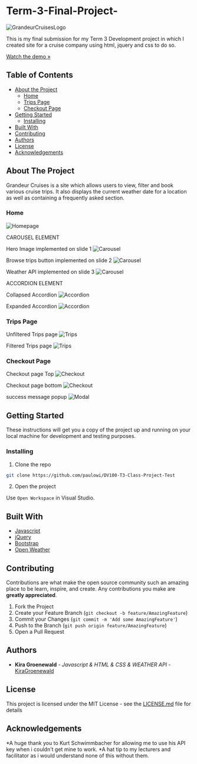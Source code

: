 # Term-3-Final-Project-

![GrandeurCruisesLogo](/assets/Grandeur%20Cruise%20Logo.png)

This is my final submission for my Term 3 Development project in which I created site for a cruise company using html, jquery and css to do so.

[Watch the demo »]()

## Table of Contents

* [About the Project](#about-the-project)
   * [Home](#home)
   * [Trips Page](#trips-page)
   * [Checkout Page](#checkout-page)
* [Getting Started](#getting-started)
  * [Installing](#installing)
* [Built With](#built-with)
* [Contributing](#contributing)
* [Authors](#authors)
* [License](#license)
* [Acknowledgements](#acknowledgements)

## About The Project

Grandeur Cruises is a site which allows users to view, filter and book various cruise trips. It also displays the current weather date for a location as well as containing a frequently asked section.

### Home

![Homepage](/assets/ReadMeAssets/DV%20final%20sub%20screenshot%20HOMEPAGE.png)

CAROUSEL ELEMENT

Hero Image implemented on slide 1
![Carousel](/assets/ReadMeAssets/DV%20final%20sub%20screenshot%20CAROUSEL%20Slide%201..png)

Browse trips button implemented on slide 2
![Carousel](/assets/ReadMeAssets/DV%20final%20sub%20screenshot%20CAROUSEL%20Slide%202.png)

Weather API implemented on slide 3
![Carousel](/assets/ReadMeAssets/DV%20final%20sub%20screenshot%20CAROUSEL%20Slide%203.png)

ACCORDION ELEMENT

Collapsed Accordion
![Accordion](/assets/ReadMeAssets/DV%20final%20sub%20screenshot%20ACCCORDION%20unclicked.png)

Expanded Accordion
![Accordion](/assets/ReadMeAssets/DV%20final%20sub%20screenshot%20ACCORDION%20clicked.png)

### Trips Page

Unfiltered Trips page
![Trips](/assets/ReadMeAssets/DV%20final%20sub%20screenshot%20TRIPS%20PAGE%20unfiltered.png)

Filtered Trips page
![Trips](/assets/ReadMeAssets/DV%20final%20sub%20screenshot%20TRIPS%20PAGE%20Filtered.png)

### Checkout Page
Checkout page Top
![Checkout](/assets/ReadMeAssets/DV%20final%20sub%20screenshot%20CHECKOUT%20PAGE%201.png)

Checkout page bottom
![Checkout](/assets/ReadMeAssets/DV%20final%20sub%20screenshot%20CHECKOUT%20PAGE%202.png)

success message popup 
![Modal](/assets/ReadMeAssets/DV%20final%20sub%20screenshot%20SUCCESS%20MESSAGE.png)
## Getting Started

These instructions will get you a copy of the project up and running on your local machine for development and testing purposes.

### Installing

1. Clone the repo
```sh
git clone https://github.com/paulowi/DV100-T3-Class-Project-Test
```
2. Open the project

Use `Open Workspace` in Visual Studio.

## Built With

* [Javascript](https://developer.mozilla.org/en-US/docs/Web/JavaScript)
* [jQuery](https://jquery.com/)
* [Bootstrap](https://getbootstrap.com/)
* [Open Weather](https://openweathermap.org/)

## Contributing

Contributions are what make the open source community such an amazing place to be learn, inspire, and create. Any contributions you make are **greatly appreciated**.

1. Fork the Project
2. Create your Feature Branch (`git checkout -b feature/AmazingFeature`)
3. Commit your Changes (`git commit -m 'Add some AmazingFeature'`)
4. Push to the Branch (`git push origin feature/AmazingFeature`)
5. Open a Pull Request

## Authors

* **Kira Groenewald** - *Javascript & HTML & CSS & WEATHER API* - [KiraGroenewald](https://github.com/Kira-G-OW)
  

## License

This project is licensed under the MIT License - see the [LICENSE.md](LICENSE.md) file for details

## Acknowledgements

*A huge thank you to Kurt Schwimmbacher for allowing me to use his API key when i couldn't get mine to  work.
*A hat tip to my lecturers and facilitator as i would understand none of this without them.
  

